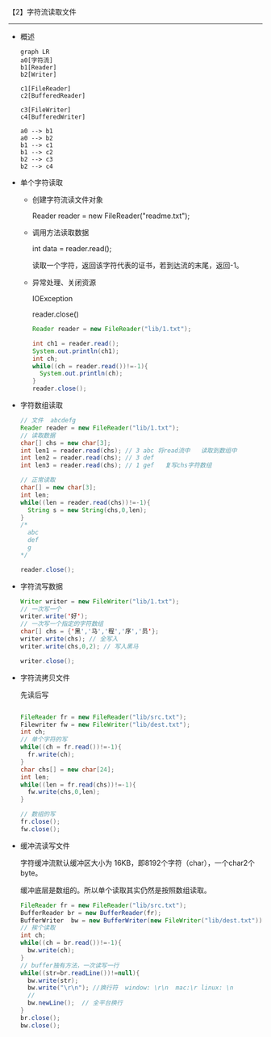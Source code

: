 【2】字符流读取文件

-------------

* 概述

  ```mermaid
  graph LR
  a0[字符流]
  b1[Reader]
  b2[Writer]
  
  c1[FileReader]
  c2[BufferedReader]
  
  c3[FileWriter]
  c4[BufferedWriter]
  
  a0 --> b1
  a0 --> b2
  b1 --> c1
  b1 --> c2
  b2 --> c3
  b2 --> c4
  ```

* 单个字符读取

  - 创建字符流读文件对象

    Reader reader = new FileReader("readme.txt");

  - 调用方法读取数据

    int data = reader.read();

    读取一个字符，返回该字符代表的证书，若到达流的末尾，返回-1。

  - 异常处理、关闭资源

    IOException

    reader.close()

    ```java
    Reader reader = new FileReader("lib/1.txt");
    
    int ch1 = reader.read();
    System.out.println(ch1);
    int ch;
    while((ch = reader.read())!=-1){
      System.out.println(ch);
    }
    reader.close();
    ```

* 字符数组读取

  ```java
  // 文件  abcdefg
  Reader reader = new FileReader("lib/1.txt");
  // 读取数据
  char[] chs = new char[3];
  int len1 = reader.read(chs); // 3 abc 将read流中   读取到数组中
  int len2 = reader.read(chs); // 3 def
  int len3 = reader.read(chs); // 1 gef   复写chs字符数组
  
  // 正常读取
  char[] = new char[3];
  int len;
  while((len = reader.read(chs))!=-1){
    String s = new String(chs,0,len);
  }
  /*
  	abc 
  	def 
  	g
  */
  
  reader.close();
  ```

- 字符流写数据

  ```java
  Writer writer = new FileWriter("lib/1.txt");
  // 一次写一个
  writer.write('好');
  // 一次写一个指定的字符数组
  char[] chs = {'黑','马','程','序','员'};
  writer.write(chs); // 全写入
  writer.write(chs,0,2); // 写入黑马
  
  writer.close();
  ```

- 字符流拷贝文件

  先读后写

  ```java
  
  FileReader fr = new FileReader("lib/src.txt");
  Filewriter fw = new FileWriter("lib/dest.txt");
  int ch;
  // 单个字符的写
  while((ch = fr.read())!=-1){
    fr.write(ch);
  }
  char chs[] = new char[24];
  int len;
  while((len = fr.read(chs))!=-1){
  	fw.write(chs,0,len); 
  }
  
  // 数组的写
  fr.close();
  fw.close();
  ```

- 缓冲流读写文件

  字符缓冲流默认缓冲区大小为 16KB，即8192个字符（char），一个char2个byte。

  缓冲底层是数组的。所以单个读取其实仍然是按照数组读取。

  ```java
  FileReader fr = new FileReader("lib/src.txt");
  BufferReader br = new BufferReader(fr);
  BufferWriter  bw = new BufferWriter(new FileWriter("lib/dest.txt"));
  // 挨个读取
  int ch;
  while((ch = br.read())!=-1){
    bw.write(ch);
  }
  // buffer独有方法，一次读写一行
  while((str=br.readLine())!=null){
    bw.write(str);
    bw.write("\r\n"); //换行符  window: \r\n  mac:\r linux: \n
    // 
    bw.newLine();  // 全平台换行
  }
  br.close();
  bw.close();
  ```

  



